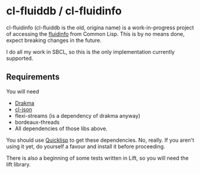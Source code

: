

cl-fluiddb / cl-fluidinfo
=========================

cl-fluidinfo (cl-fluiddb is the old, origina name) is a work-in-progress project of accessing the [fluidinfo](http://fluidinfo.com/fluiddb) from Common Lisp.
This is by no means done, expect breaking changes in the future.

I do all my work in SBCL, so this is the only implementation currently supported.


Requirements
------------

You will need

 - [Drakma](http://weitz.de/drakma/)
 - [cl-json](http://common-lisp.net/project/cl-json/)
 - flexi-streams (is a dependency of drakma anyway)
 - bordeaux-threads
 - All dependencies of those libs above.

You should use [Quicklisp](http://www.quicklisp.org/) to get these dependencies.  No, really.  If you aren't using it yet, do yourself a favour and install it before proceeding.

There is also a beginning of some tests written in Lift, so you will need the lift library.